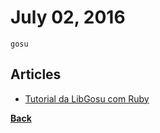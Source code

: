 # July 02, 2016

`gosu`

## Articles

- [Tutorial da LibGosu com Ruby](https://github.com/alanwillms/tutoriais-gosu/blob/master/Tutorial-Ruby.md)


[__Back__](../README.md#jul)
